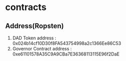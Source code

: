 # contracts

## Address(Ropsten)
1. DAD Token address : 0x024b14cf10D30f8FA543754998a2c1366Ee86C53
2. Governor Contract address : 0xe61101578A35C9A9CBa7E36368113115E96f2DaE
